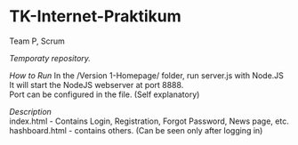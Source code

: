 # TK-Internet-Praktikum
Team P, Scrum


*Temporaty repository.*


*How to Run*
In the /Version 1-Homepage/ folder, run server.js with Node.JS  
It will start the NodeJS webserver at port 8888.  
Port can be configured in the file. (Self explanatory)

*Description*  
index.html - Contains Login, Registration, Forgot Password, News page, etc.  
hashboard.html - contains others. (Can be seen only after logging in)  

